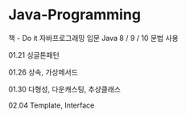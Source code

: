 # Java-Programming

책 - Do it 자바프로그래밍 입문
Java 8 / 9 / 10 문법 사용


01.21 싱글톤패턴

01.26 상속, 가상메서드

01.30 다형성, 다운캐스팅, 추상클래스

02.04 Template, Interface

